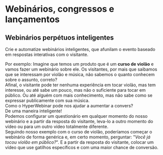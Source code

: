 # Webinários, congressos e lançamentos

## Webinários perpétuos inteligentes
Crie e automatize webinários inteligentes, que afunilam o evento baseado em respostas interativas com o visitante.  

Por exemplo: Imagine que temos um produto que é um **curso de violão** e vamos fazer um webinário sobre ele. Os visitantes, por mais que saibamos que se interessam por violão e música, não sabemos o quanto conhecem sobre o assunto, correto?  
Afinal, o visitante pode ter nenhuma experiência em tocar violão, mas tem interesse, ou até sabe um pouco, mas não o suficiente para tocar em público. Ou até alguém com mais conhecimento, mas não sabe como se expressar publicamente com sua música.  
Como o HyperWebinar pode nos ajudar a aumentar a convers?  
De uma maneira inteligente!  
Podemos configurar um questionário em qualquer momento do nosso webinário e a partir da resposta do visitante, leva-lo a outro momento do vídeo ou para um outro vídeo totalmente diferente.  
Seguindo nosso exemplo com o curso de violão, poderíamos começar o webinário de forma genérica e, em certo momento, perguntar: "*Você já tocou violão em público?*". E a partir da resposta do visitante, colocar um vídeo que use gatilhos específicos e com uma maior chance de conversão.
<!--stackedit_data:
eyJoaXN0b3J5IjpbNTg0Mzg2NzQxLC0xNjAyNjUyMzI4XX0=
-->